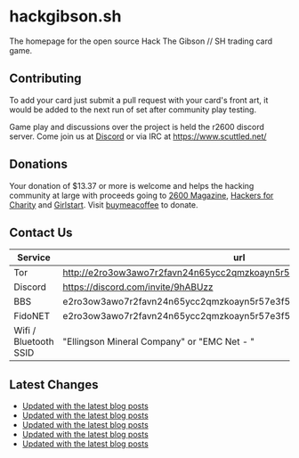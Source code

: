 # hackgibson.sh
The homepage for the open source Hack The Gibson // SH trading card game.


## Contributing

To add your card just submit a pull request with your card's front art, it would be added to the next run of set after community play testing.

Game play and discussions over the project is held the r2600 discord server. Come join us at [Discord](https://discord.com/invite/9hABUzz) or via IRC at https://www.scuttled.net/


## Donations

Your donation of $13.37 or more is welcome and helps the hacking community at large with proceeds going to [2600 Magazine](https://2600.com/), [Hackers for Charity](https://hackersforcharity.org) and [Girlstart](https://girlstart.org).  Visit [buymeacoffee](https://www.buymeacoffee.com/hackgibson.sh) to donate.


## Contact Us

Service | url
-|-
Tor | http://e2ro3ow3awo7r2favn24n65ycc2qmzkoayn5r57e3f56nvjwdcgg32ad.onion
Discord | https://discord.com/invite/9hABUzz
BBS | e2ro3ow3awo7r2favn24n65ycc2qmzkoayn5r57e3f56nvjwdcgg32ad.onion:23
FidoNET | e2ro3ow3awo7r2favn24n65ycc2qmzkoayn5r57e3f56nvjwdcgg32ad.onion:24554
Wifi / Bluetooth SSID | "Ellingson Mineral Company" or "EMC Net - <fidonet address>"

## Latest Changes
<!-- BLOG-POST-LIST:START -->
- [Updated with the latest blog posts](https://github.com/DFW2600/hackgibson.sh/commit/ebd770cdead8a3f8a3789f66f5b2c1f64e8de4c9)
- [Updated with the latest blog posts](https://github.com/DFW2600/hackgibson.sh/commit/688f92b2b38cb6f1e7311ee55430cc76e61cd9fb)
- [Updated with the latest blog posts](https://github.com/DFW2600/hackgibson.sh/commit/99751b2a02930f0a7e4379cfad633b53e6f75ab1)
- [Updated with the latest blog posts](https://github.com/DFW2600/hackgibson.sh/commit/7bf1748412cab32c2e7360bb7fe50bb1ed32fe62)
- [Updated with the latest blog posts](https://github.com/DFW2600/hackgibson.sh/commit/422aaaf10a7ebd03c953311b7ca41d86d803ae3f)
<!-- BLOG-POST-LIST:END -->
